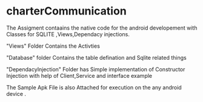 # charterCommunication


The Assigment contaains the native code for the android developement with Classes for SQLITE ,Views,Dependacy injections.


"Views" Folder Contains the Activties

"Database" folder Contains the table defination and Sqlite related things

"DependacyInjection" Folder has Simple implementation of Constructor Injection with help of Client,Service and interface example

The Sample Apk File is also Attached for execution on the any android device .
